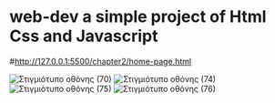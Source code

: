 # web-dev a simple project of Html Css and Javascript
#http://127.0.0.1:5500/chapter2/home-page.html

![Στιγμιότυπο οθόνης (70)](https://user-images.githubusercontent.com/116730698/232516964-d597a234-e83e-4ba0-ab69-7afeaa868233.png)
![Στιγμιότυπο οθόνης (74)](https://user-images.githubusercontent.com/116730698/232517155-5f7acd1f-bf76-4a50-afdd-6fcec2f3bf74.png)
![Στιγμιότυπο οθόνης (75)](https://user-images.githubusercontent.com/116730698/232517179-cde105e6-c781-4e42-a5af-5392ff31e62d.png)
![Στιγμιότυπο οθόνης (76)](https://user-images.githubusercontent.com/116730698/232517210-66504b8e-afcb-4502-b881-71167557c242.png)
